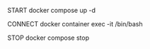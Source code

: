 START
docker compose up -d

CONNECT
docker container exec -it <container name> /bin/bash

STOP
docker compose stop